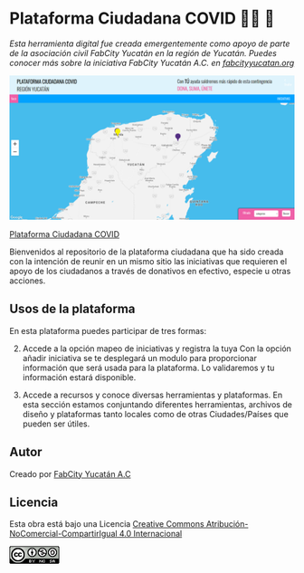 # Plataforma Ciudadana COVID 👨‍💻 📍
*Esta herramienta digital fue creada emergentemente como apoyo de parte de la asociación civil FabCity Yucatán en la región de Yucatán. Puedes conocer más sobre la iniciativa FabCity Yucatán A.C. en [fabcityyucatan.org](http://fabcityyucatan.org/)*





![Image of mapa](https://github.com/fabcityyucatan/plataformaciudadanacovid/blob/master/img/fondo.png)




[Plataforma Ciudadana COVID](https://www.plataformaciudadanacovid.com/)

Bienvenidos al repositorio de la plataforma ciudadana que ha sido creada con la intención de reunir en un mismo sitio las iniciativas que requieren el apoyo de los ciudadanos a través de donativos en efectivo, especie u otras acciones. 


## Usos de la plataforma 
En esta plataforma puedes participar de tres formas:

2. Accede a la opción mapeo de iniciativas y registra la tuya
Con la opción añadir iniciativa se te desplegará un modulo para proporcionar información que será usada para la plataforma. Lo validaremos y tu información estará disponible.

3. Accede a recursos y conoce diversas herramientas y plataformas.
En esta sección estamos conjuntando diferentes herramientas, archivos de diseño y plataformas tanto locales como de otras Ciudades/Países que pueden ser útiles.


## Autor
Creado por 
[FabCity Yucatán A.C](http://fabcityyucatan.org/)


## Licencia 
Esta obra está bajo una Licencia [Creative Commons Atribución-NoComercial-CompartirIgual 4.0 Internacional](https://creativecommons.org/licenses/by-nc-sa/4.0/)





![Image of license](https://github.com/fabcityyucatan/plataformaciudadanacovid/blob/master/img/88x31.png)
